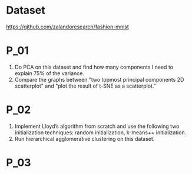 # Dataset
https://github.com/zalandoresearch/fashion-mnist
# P_01
1. Do PCA on this dataset and find how many components I need to explain 75% of the variance.
2. Compare the graphs between "two topmost principal components 2D scatterplot" and "plot the result of t-SNE as a scatterplot."
# P_02
1. Implement Lloyd’s algorithm from scratch and use the following two initialization techniques: random initialization, k-means++ initialization.
2. Run hierarchical agglomerative clustering on this dataset.
# P_03
